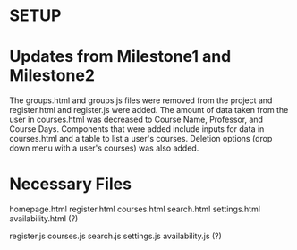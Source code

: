 # SETUP

# Updates from Milestone1 and Milestone2

The groups.html and groups.js files were removed from the project and register.html and register.js were added. The amount of data taken from the user in courses.html was decreased to Course Name, Professor, and Course Days. Components that were added include inputs for data in courses.html and a table to list a user's courses. Deletion options (drop down menu with a user's courses) was also added. 



# Necessary Files

homepage.html
register.html
courses.html
search.html
settings.html
availability.html (?)

register.js
courses.js
search.js
settings.js
availability.js (?)

